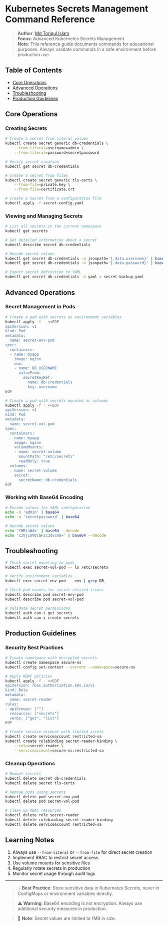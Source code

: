 # Kubernetes Secrets Management Command Reference

> **Author**: [Md Toriqul Islam](https://linkedin.com/in/thetoriqul)  
> **Focus**: Advanced Kubernetes Secrets Management  
> **Note**: This reference guide documents commands for educational purposes. Always validate commands in a safe environment before production use.

## Table of Contents
- [Core Operations](#core-operations)
- [Advanced Operations](#advanced-operations)
- [Troubleshooting](#troubleshooting)
- [Production Guidelines](#production-guidelines)

## Core Operations

### Creating Secrets

```bash
# Create a secret from literal values
kubectl create secret generic db-credentials \
    --from-literal=username=admin \
    --from-literal=password=secretpassword

# Verify secret creation
kubectl get secret db-credentials

# Create a secret from files
kubectl create secret generic tls-certs \
    --from-file=private.key \
    --from-file=certificate.crt

# Create a secret from a configuration file
kubectl apply -f secret-config.yaml
```

### Viewing and Managing Secrets

```bash
# List all secrets in the current namespace
kubectl get secrets

# Get detailed information about a secret
kubectl describe secret db-credentials

# Decode secret values
kubectl get secret db-credentials -o jsonpath='{.data.username}' | base64 --decode
kubectl get secret db-credentials -o jsonpath='{.data.password}' | base64 --decode

# Export secret definition to YAML
kubectl get secret db-credentials -o yaml > secret-backup.yaml
```

## Advanced Operations

### Secret Management in Pods

```bash
# Create a pod with secrets as environment variables
kubectl apply -f - <<EOF
apiVersion: v1
kind: Pod
metadata:
  name: secret-env-pod
spec:
  containers:
  - name: myapp
    image: nginx
    env:
    - name: DB_USERNAME
      valueFrom:
        secretKeyRef:
          name: db-credentials
          key: username
EOF

# Create a pod with secrets mounted as volumes
kubectl apply -f - <<EOF
apiVersion: v1
kind: Pod
metadata:
  name: secret-vol-pod
spec:
  containers:
  - name: myapp
    image: nginx
    volumeMounts:
    - name: secret-volume
      mountPath: "/etc/secrets"
      readOnly: true
  volumes:
  - name: secret-volume
    secret:
      secretName: db-credentials
EOF
```

### Working with Base64 Encoding

```bash
# Encode values for YAML configuration
echo -n 'admin' | base64
echo -n 'secretpassword' | base64

# Decode secret values
echo 'YWRtaW4=' | base64 --decode
echo 'c2VjcmV0cGFzc3dvcmQ=' | base64 --decode
```

## Troubleshooting

```bash
# Check secret mounting in pods
kubectl exec secret-vol-pod -- ls /etc/secrets

# Verify environment variables
kubectl exec secret-env-pod -- env | grep DB_

# Check pod events for secret-related issues
kubectl describe pod secret-env-pod
kubectl describe pod secret-vol-pod

# Validate secret permissions
kubectl auth can-i get secrets
kubectl auth can-i create secrets
```

## Production Guidelines

### Security Best Practices

```bash
# Create namespace with encrypted secrets
kubectl create namespace secure-ns
kubectl config set-context --current --namespace=secure-ns

# Apply RBAC policies
kubectl apply -f - <<EOF
apiVersion: rbac.authorization.k8s.io/v1
kind: Role
metadata:
  name: secret-reader
rules:
- apiGroups: [""]
  resources: ["secrets"]
  verbs: ["get", "list"]
EOF

# Create service account with limited access
kubectl create serviceaccount restricted-sa
kubectl create rolebinding secret-reader-binding \
    --role=secret-reader \
    --serviceaccount=secure-ns:restricted-sa
```

### Cleanup Operations

```bash
# Remove secrets
kubectl delete secret db-credentials
kubectl delete secret tls-certs

# Remove pods using secrets
kubectl delete pod secret-env-pod
kubectl delete pod secret-vol-pod

# Clean up RBAC resources
kubectl delete role secret-reader
kubectl delete rolebinding secret-reader-binding
kubectl delete serviceaccount restricted-sa
```

## Learning Notes

1. Always use `--from-literal` or `--from-file` for direct secret creation
2. Implement RBAC to restrict secret access
3. Use volume mounts for sensitive files
4. Regularly rotate secrets in production
5. Monitor secret usage through audit logs

---

> 💡 **Best Practice**: Store sensitive data in Kubernetes Secrets, never in ConfigMaps or environment variables directly.

> ⚠️ **Warning**: Base64 encoding is not encryption. Always use additional security measures in production.

> 📝 **Note**: Secret values are limited to 1MB in size.